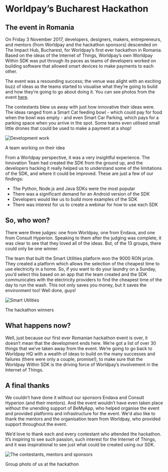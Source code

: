 # Worldpay’s Bucharest Hackathon
## The event in Romania
On Friday 3 November 2017, developers, designers, makers, entrepreneurs, and  mentors (from Worldpay and the hackathon sponsors) descended on The Impact Hub, Bucharest, for Worldpay’s first ever hackathon in Romania. Based on the ideas of the Internet of Things, Worldpay’s own Worldpay Within SDK was put through its paces as teams of developers worked on building software that allowed smart devices to make payments to each other.

The event was a resounding success; the venue was alight with an exciting buzz of ideas as the teams started to visualise what they’re going to build and how they’re going to go about doing it. You can see photos from the event [here](https://www.flickr.com/photos/bemyapp/albums/72157662247969258/page1).

The contestants blew us away with just how innovative their ideas were. The ideas ranged from a Smart Cat feeding bowl - which could pay for food when the bowl was empty - and even Smart Car Parking, which pays for a parking space when you arrive in the spot. Some teams even utilised small little drones that could be used to make a payment at a shop!

![Development work](images/hackathon-photos/photo-1.png)
<figcaption>A team working on their idea</figcaption>

From a Worldpay perspective, it was a very insightful experience. The Innovation Team had created the SDK from the ground up, and the developers hacking it really helped us to understand some of the limitations of the SDK, and where it could be improved. These are just a few of our findings:

* 	The Python, Node.js and Java SDKs were the most popular
* 	There was a significant demand for an Android version of the SDK
* 	Developers would like us to build more examples of the SDK
* 	There was interest for us to create a webinar for how to use each SDK

## So, who won?
There were three judges: one from Worldpay, one from Endava, and one from Consult Hyperion. Speaking to them after the judging was complete, it was clear to see that they loved all of the ideas. But, of the 13 groups, there could only be one winner.

The team that built the Smart Utilities platform won the 9000 RON prize. They created a platform which allows the selection of the cheapest time to use electricity in a home. So, if you want to do your laundry on a Sunday, you’d select this based on an app that the team created and the SDK communicates with the electricity providers to find the cheapest time of the day to run the wash. This not only saves you money, but it saves the environment too! Well done, guys!

![Smart Utilities](images/hackathon-photos/photo-2.png)
<figcaption>The hackathon winners</figcaption>

## What happens now?
Well, just because our first ever Romanian hackathon event is over, it doesn’t mean that the development ends here. We’re got a list of over 30 things that we’ve taken away from the event. We’re going to go back to Worldpay HQ with a wealth of ideas to build on the many successes and failures (there were only a couple, promise!), to make sure that the Worldpay Within SDK is the driving force of Worldpay’s involvement in the Internet of Things.

## A final thanks
We couldn’t have done it without our sponsors Endava and Consult Hyperion (and their mentors). And the event wouldn’t have even taken place without the unending support of BeMyApp, who helped organise the event and provided platforms and infrastructure for the event. We'd also like to thank the  mentors and the organisation team from Worldpay, who provided support throughout the event.

We’d love to thank each and every contestant who attended the hackathon. It’s inspiring to see such passion, such interest for the Internet of Things, and it was inspirational to see just what could be created using our SDK.

![The contestants, mentors and sponsors](images/hackathon-photos/photo-3.png)
<figcaption>Group photo of us at the hackathon</figcaption>
